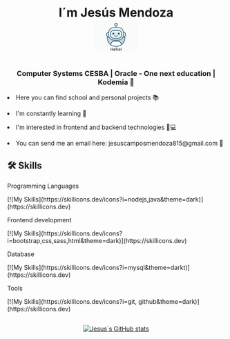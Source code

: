 <h1 align="center"> I´m Jesús Mendoza <br> 
<img align="center" width="100" heigth="100" src="robot-hello.gif"/> 
<h1>

<h3 align="center"> Computer Systems CESBA | Oracle - One next education | Kodemia 🖤 </h3>
<p> <li> Here you can find school and personal projects 📚 <p>
<p> <li> I'm constantly learning 🚀 <p>
<p> <li> I'm interested in frontend and backend technologies 🎨💻<p>
<p> <li> You can send me an email here: jesuscamposmendoza815@gmail.com 💌 <p>

## 🛠 Skills
<p> Programming Languages </p>
[![My Skills](https://skillicons.dev/icons?i=nodejs,java&theme=dark)](https://skillicons.dev)

<p> Frontend development </p>
[![My Skills](https://skillicons.dev/icons?i=bootstrap,css,sass,html&theme=dark)](https://skillicons.dev)

<p> Database </p>
[![My Skills](https://skillicons.dev/icons?i=mysql&theme=darkt)](https://skillicons.dev)

<p> Tools </p>
[![My Skills](https://skillicons.dev/icons?i=git, github&theme=dark)](https://skillicons.dev)

##

<div align="center">

[![Jesus´s GitHub stats](https://github-readme-stats.vercel.app/api?username=jesusmendoza815&theme=radical&show_icons=true)](https://github.com/anuraghazra/github-readme-stats)

</div>
